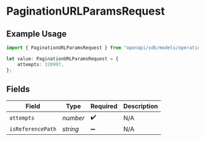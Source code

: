 # PaginationURLParamsRequest

## Example Usage

```typescript
import { PaginationURLParamsRequest } from "openapi/sdk/models/operations";

let value: PaginationURLParamsRequest = {
    attempts: 320997,
};
```

## Fields

| Field              | Type               | Required           | Description        |
| ------------------ | ------------------ | ------------------ | ------------------ |
| `attempts`         | *number*           | :heavy_check_mark: | N/A                |
| `isReferencePath`  | *string*           | :heavy_minus_sign: | N/A                |